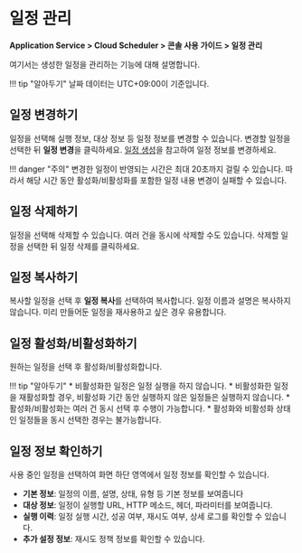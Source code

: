 # 일정 관리
**Application Service > Cloud Scheduler > 콘솔 사용 가이드 > 일정 관리**

여기서는 생성한 일정을 관리하는 기능에 대해 설명합니다.

!!! tip "알아두기"
    날짜 데이터는 UTC+09:00이 기준입니다.

## 일정 변경하기
일정을 선택해 실행 정보, 대상 정보 등 일정 정보를 변경할 수 있습니다. 변경할 일정을 선택한 뒤 **일정 변경**을 클릭하세요. [일정 생성](create-schedule)을 참고하여 일정 정보를 변경하세요.

!!! danger "주의"
    변경한 일정이 반영되는 시간은 최대 20초까지 걸릴 수 있습니다. 따라서 해당 시간 동안 활성화/비활성화를 포함한 일정 내용 변경이 실패할 수 있습니다.


## 일정 삭제하기
일정을 선택해 삭제할 수 있습니다. 여러 건을 동시에 삭제할 수도 있습니다. 삭제할 일정을 선택한 뒤 일정 삭제를 클릭하세요.

## 일정 복사하기
복사할 일정을 선택 후 **일정 복사**를 선택하여 복사합니다.
일정 이름과 설명은 복사하지 않습니다. 미리 만들어둔 일정을 재사용하고 싶은 경우 유용합니다.

## 일정 활성화/비활성화하기
원하는 일정을 선택 후 활성화/비활성화합니다.

!!! tip "알아두기"
    * 비활성화한 일정은 일정 실행을 하지 않습니다.
    * 비활성화한 일정을 재활성화할 경우, 비활성화 기간 동안 실행하지 않은 일정들은 실행하지 않습니다.
    * 활성화/비활성화는 여러 건 동시 선택 후 수행이 가능합니다.
        * 활성화와 비활성화 상태인 일정들을 동시 선택한 경우는 불가능합니다.

## 일정 정보 확인하기
사용 중인 일정을 선택하여 화면 하단 영역에서 일정 정보를 확인할 수 있습니다.

* **기본 정보**: 일정의 이름, 설명, 상태, 유형 등 기본 정보를 보여줍니다
* **대상 정보**: 일정이 실행할 URL, HTTP 메소드, 헤더, 파라미터를 보여줍니다.
* **실행 이력**: 일정 실행 시간, 성공 여부, 재시도 여부, 상세 로그를 확인할 수 있습니다.
* **추가 설정 정보**: 재시도 정책 정보를 확인할 수 있습니다.